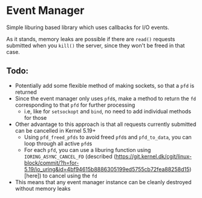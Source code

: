 # Event Manager
Simple liburing based library which uses callbacks for I/O events.

As it stands, memory leaks are possible if there are `read()` requests submitted when you `kill()` the server, since they won't be freed in that case.

## Todo:
- Potentially add some flexible method of making sockets, so that a `pfd` is returned
- Since the event manager only uses `pfd`s, make a method to return the `fd` corresponding to that `pfd` for further processing
    - i.e, like for `setsockopt` and `bind`, no need to add individual methods for those
- Other advantage to this approach is that all requests currently submitted can be cancelled in Kernel 5.19+
  - Using `pfd_freed_pfds` to avoid freed `pfd`s and `pfd_to_data`, you can loop through all active `pfd`s
  - For each `pfd`, you can use a liburing function using `IORING_ASYNC_CANCEL_FD` (described (https://git.kernel.dk/cgit/linux-block/commit/?h=for-5.19/io_uring&id=4bf94615b8886305199ed5755cb72fea88258d15)[here]) to cancel using the `fd`
- This means that any event manager instance can be cleanly destroyed without memory leaks